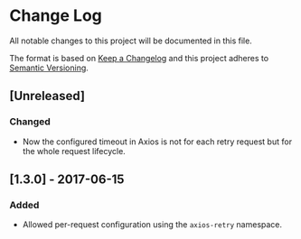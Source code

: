 # Change Log

All notable changes to this project will be documented in this file.

The format is based on [Keep a Changelog](http://keepachangelog.com/)
and this project adheres to [Semantic Versioning](http://semver.org/).

## [Unreleased]
### Changed
- Now the configured timeout in Axios is not for each retry request but for the whole request lifecycle.

## [1.3.0] - 2017-06-15
### Added
- Allowed per-request configuration using the `axios-retry` namespace.
